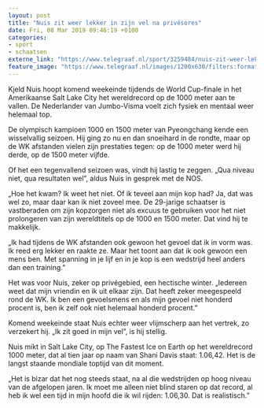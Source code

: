 ```yaml
---
layout: post
title: "Nuis zit weer lekker in zijn vel na privésores"
date: Fri, 08 Mar 2019 09:46:19 +0100
categories: 
- sport 
- schaatsen 
externe_link: "https://www.telegraaf.nl/sport/3259484/nuis-zit-weer-lekker-in-zijn-vel-na-privesores"
feature_image: "https://www.telegraaf.nl/images/1200x630/filters:format(jpeg):quality(80)/cdn-kiosk-api.telegraaf.nl/fecf8044-4186-11e9-a0f6-47a9b3469c5a.jpg"
---
```


<p class="intro">Kjeld Nuis hoopt komend weekeinde tijdends de World Cup-finale in het Amerikaanse Salt Lake City het wereldrecord op de 1000 meter aan te vallen. De Nederlander van Jumbo-Visma voelt zich fysiek en mentaal weer helemaal top.</p> <p>De olympisch kampioen 1000 en 1500 meter van Pyeongchang kende een wisselvallig seizoen. Hij ging zo nu en dan snoeihard in de rondte, maar op de WK afstanden vielen zijn prestaties tegen: op de 1000 meter werd hij derde, op de 1500 meter vijfde.</p><p>Of het een tegenvallend seizoen was, vindt hij lastig te zeggen. „Qua niveau niet, qua resultaten wel”, aldus Nuis in gesprek met de NOS.</p><p>„Hoe het kwam? Ik weet het niet. Of ik teveel aan mijn kop had? Ja, dat was wel zo, maar daar kan ik niet zoveel mee. De 29-jarige schaatser is vastberaden om zijn kopzorgen niet als excuus te gebruiken voor het niet prolongeren van zijn wereldtitels op de 1000 en 1500 meter. Dat vind hij te makkelijk.</p><p>„Ik had tijdens de WK afstanden ook gewoon het gevoel dat ik in vorm was. Ik reed erg lekker en raakte ze. Maar het toont aan dat ik ook gewoon een mens ben. Met spanning in je lijf en in je kop is een wedstrijd heel anders dan een training.”</p><p>Het was voor Nuis, zeker op privégebied, een hectische winter. „Iedereen weet dat mijn vriendin en ik uit elkaar zijn. Dat heeft zeker meegespeeld rond de WK. Ik ben een gevoelsmens en als mijn gevoel niet honderd procent is, ben ik zelf ook niet helemaal honderd procent.”</p><p>Komend weekeinde staat Nuis echter weer vlijmscherp aan het vertrek, zo verzekert hij. „Ik zit goed in mijn vel”, is hij stellig.</p><p>Nuis mikt in Salt Lake City, op The Fastest Ice on Earth op het wereldrecord 1000 meter, dat al tien jaar op naam van Shani Davis staat: 1.06,42. Het is de langst staande mondiale toptijd van dit moment.</p><p>„Het is bizar dat het nog steeds staat, na al die wedstrijden op hoog niveau van de afgelopen jaren. Ik moet me alleen niet blind staren op dat record, al heb ik wel een tijd in mijn hoofd die ik wil rijden: 1.06,30. Dat is realistisch.”</p>
